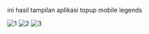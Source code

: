 ini hasil tampilan aplikasi topup mobile legends




![1](https://github.com/user-attachments/assets/13f08cf2-e770-4c76-ac14-b916421c5f8a)
![2](https://github.com/user-attachments/assets/71b2bebb-69a0-405c-86b4-f3af758f5cbf)
![3](https://github.com/user-attachments/assets/c57afbb6-ce08-4b91-84e4-e36356deef20)
